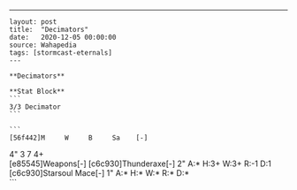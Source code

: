 ---
    layout: post
    title:  "Decimators"
    date:   2020-12-05 00:00:00
    source: Wahapedia
    tags: [stormcast-eternals]
    ---
    
    **Decimators**
    
    **Stat Block**
    ```
    3/3 Decimator
    ```
    
    ```
    [56f442]M     W     B     Sa    [-]
4"    3     7     4+    
[e85545]Weapons[-]
[c6c930]Thunderaxe[-]
2"     A:*    H:3+   W:3+   R:-1   D:1   
[c6c930]Starsoul Mace[-]
1"     A:*    H:*    W:*    R:*    D:*   
    ```
    
    
    
